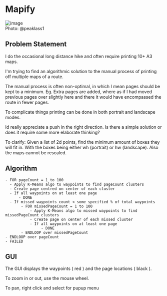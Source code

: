 # Mapify

![image](https://github.com/user-attachments/assets/49e8b937-73e0-452c-9b5e-874a2870f35e)<br>
Photo: @peaklass1


## Problem Statement

I do the occasional long distance hike and often require printing 10+ A3 maps.

I'm trying to find an algorithmic solution to the manual process of printing off multiple maps of a route.

The manual process is often non-optimal, in which I mean pages should be kept to a minimum. Eg. Extra pages are added, where as if I had moved previous pages over slightly here and there it would have encompassed the route in fewer pages.

To complicate things printing can be done in both portrait and landscape modes.

Id really appreciate a push in the right direction. Is there a simple solution or does it require some more elaborate thinking?

To clarify: Given a list of 2d points, find the minimum amount of boxes they will fit in. With the boxes being either wh (portrait) or hw (landscape). Also the maps cannot be rescaled.

## Algorithm

```
- FOR pageCount = 1 to 100
  - Apply K-Means algo to waypoints to find pageCount clusters
  - Create page centred on center of each cluster
  - If all waypoints on at least one page
      - DONE
  - If missed waypoints count < some specified % of total waypoints
       - FOR missedPageCount = 1 to 100
           - Apply K-Means algo to missed waypoints to find missedPageCount clusters
           - Create page on center of each missed cluster
           - If all waypoints on at least one page
                - DONE
       - ENDLOOP over missedPageCount
- ENDLOOP over pageCount
- FAILED
```

## GUI

The GUI displays the waypoints ( red ) and the page locations ( black ).

To zoom in or out, use the mouse wheel.

To pan, right click and select for pupup menu

